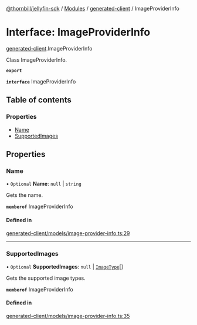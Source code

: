 [@thornbill/jellyfin-sdk](../README.md) / [Modules](../modules.md) / [generated-client](../modules/generated_client.md) / ImageProviderInfo

# Interface: ImageProviderInfo

[generated-client](../modules/generated_client.md).ImageProviderInfo

Class ImageProviderInfo.

**`export`**

**`interface`** ImageProviderInfo

## Table of contents

### Properties

- [Name](generated_client.ImageProviderInfo.md#name)
- [SupportedImages](generated_client.ImageProviderInfo.md#supportedimages)

## Properties

### Name

• `Optional` **Name**: ``null`` \| `string`

Gets the name.

**`memberof`** ImageProviderInfo

#### Defined in

[generated-client/models/image-provider-info.ts:29](https://github.com/thornbill/jellyfin-sdk-typescript/blob/21a118e/src/generated-client/models/image-provider-info.ts#L29)

___

### SupportedImages

• `Optional` **SupportedImages**: ``null`` \| [`ImageType`](../enums/generated_client.ImageType.md)[]

Gets the supported image types.

**`memberof`** ImageProviderInfo

#### Defined in

[generated-client/models/image-provider-info.ts:35](https://github.com/thornbill/jellyfin-sdk-typescript/blob/21a118e/src/generated-client/models/image-provider-info.ts#L35)
